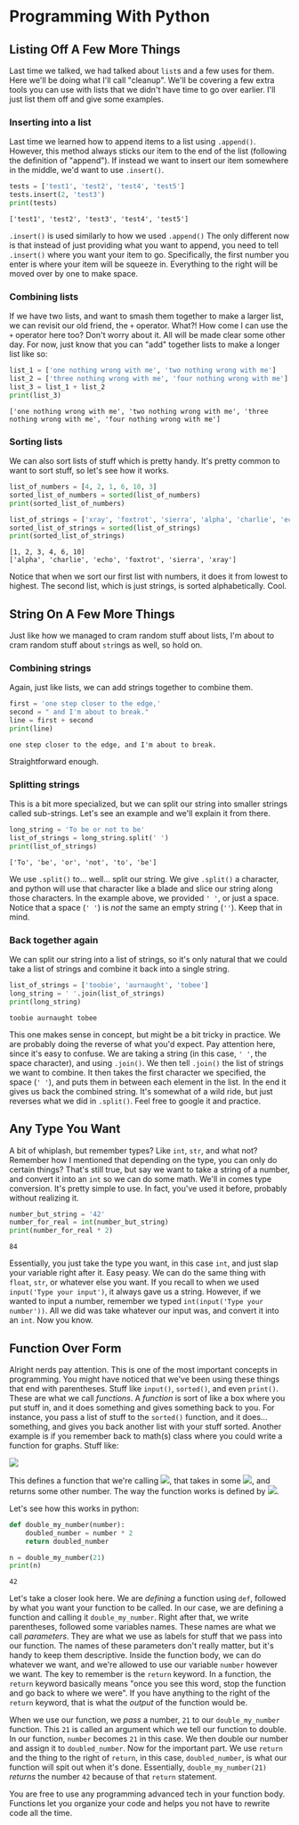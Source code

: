 # Programming With Python

## Listing Off A Few More Things
Last time we talked, we had talked about `list`s and a few uses for them. Here we'll be doing what I'll call "cleanup". We'll be covering a few extra tools you can use with lists that we didn't have time to go over earlier. I'll just list them off and give some examples.

### Inserting into a list
Last time we learned how to append items to a list using `.append()`. However, this method always sticks our item to the end of the list (following the definition of "append"). If instead we want to insert our item somewhere in the middle, we'd want to use `.insert()`.
```python
tests = ['test1', 'test2', 'test4', 'test5'] 
tests.insert(2, 'test3')
print(tests)
```
```
['test1', 'test2', 'test3', 'test4', 'test5']
```
`.insert()` is used similarly to how we used `.append()` The only different now is that instead of just providing what you want to append, you need to tell `.insert()` where you want your item to go. Specifically, the first number you enter is where your item will be squeeze in. Everything to the right will be moved over by one to make space.

### Combining lists
If we have two lists, and want to smash them together to make a larger list, we can revisit our old friend, the `+` operator. What?! How come I can use the `+` operator here too? Don't worry about it. All will be made clear some other day. For now, just know that you can "add" together lists to make a longer list like so:
```python
list_1 = ['one nothing wrong with me', 'two nothing wrong with me']
list_2 = ['three nothing wrong with me', 'four nothing wrong with me']
list_3 = list_1 + list_2
print(list_3)
```
```
['one nothing wrong with me', 'two nothing wrong with me', 'three nothing wrong with me', 'four nothing wrong with me']
```

### Sorting lists
We can also sort lists of stuff which is pretty handy. It's pretty common to want to sort stuff, so let's see how it works.
```python
list_of_numbers = [4, 2, 1, 6, 10, 3]
sorted_list_of_numbers = sorted(list_of_numbers)
print(sorted_list_of_numbers)

list_of_strings = ['xray', 'foxtrot', 'sierra', 'alpha', 'charlie', 'echo']
sorted_list_of_strings = sorted(list_of_strings)
print(sorted_list_of_strings)
```
```
[1, 2, 3, 4, 6, 10]
['alpha', 'charlie', 'echo', 'foxtrot', 'sierra', 'xray']
```
Notice that when we sort our first list with numbers, it does it from lowest to highest. The second list, which is just strings, is sorted alphabetically. Cool.

## String On A Few More Things
Just like how we managed to cram random stuff about lists, I'm about to cram random stuff about `str`ings as well, so hold on.

### Combining strings
Again, just like lists, we can add strings together to combine them.
```python
first = 'one step closer to the edge,'
second = " and I'm about to break."
line = first + second
print(line)
```
```
one step closer to the edge, and I'm about to break.
```
Straightforward enough.

### Splitting strings
This is a bit more specialized, but we can split our string into smaller strings called sub-strings. Let's see an example and we'll explain it from there.
```python
long_string = 'To be or not to be'
list_of_strings = long_string.split(' ')
print(list_of_strings)
```
```
['To', 'be', 'or', 'not', 'to', 'be']
```

We use `.split()` to... well... split our string. We give `.split()` a character, and python will use that character like a blade and slice our string along those characters. In the example above, we provided `' '`, or just a space. Notice that a space (`' '`) is _not_ the same an empty string (`''`). Keep that in mind.

### Back together again
We can split our string into a list of strings, so it's only natural that we could take a list of strings and combine it back into a single string.
```python
list_of_strings = ['toobie', 'aurnaught', 'tobee']
long_string = ' '.join(list_of_strings)
print(long_string)
```
```
toobie aurnaught tobee
```
This one makes sense in concept, but might be a bit tricky in practice. We are probably doing the reverse of what you'd expect. Pay attention here, since it's easy to confuse. We are taking a string (in this case, `' '`, the space character), and using `.join()`. We then tell `.join()` the list of strings we want to combine. It then takes the first character we specified, the space (`' '`), and puts them in between each element in the list. In the end it gives us back the combined string. It's somewhat of a wild ride, but just reverses what we did in `.split()`. Feel free to google it and practice.

## Any Type You Want
A bit of whiplash, but remember types? Like `int`, `str`, and what not? Remember how I mentioned that depending on the type, you can only do certain things? That's still true, but say we want to take a string of a number, and convert it into an `int` so we can do some math. We'll in comes type conversion. It's pretty simple to use. In fact, you've used it before, probably without realizing it.
```python
number_but_string = '42'
number_for_real = int(number_but_string)
print(number_for_real * 2)
```
```
84
```
Essentially, you just take the type you want, in this case `int`, and just slap your variable right after it. Easy peasy. We can do the same thing with `float`, `str`, or whatever else you want. If you recall to when we used `input('Type your input')`, it always gave us a string. However, if we wanted to input a number, remember we typed `int(input('Type your number'))`. All we did was take whatever our input was, and convert it into an `int`. Now you know.

## Function Over Form
Alright nerds pay attention. This is one of the most important concepts in programming. You might have noticed that we've been using these things that end with parentheses. Stuff like `input()`, `sorted()`, and even `print()`. These are what we call _functions_. A _function_ is sort of like a box where you put stuff in, and it does something and gives something back to you. For instance, you pass a list of stuff to the `sorted()` function, and it does... something, and gives you back another list with your stuff sorted. Another example is if you remember back to math(s) class where you could write a function for graphs. Stuff like:

<img src="https://render.githubusercontent.com/render/math?math=f(x) = x %2B 5">

This defines a function that we're calling <img src="https://render.githubusercontent.com/render/math?math=f">, that takes in some <img src="https://render.githubusercontent.com/render/math?math=x">, and returns some other number. The way the function works is defined by <img src="https://render.githubusercontent.com/render/math?math=x %2B 5">.

Let's see how this works in python:
```python
def double_my_number(number):
    doubled_number = number * 2
    return doubled_number

n = double_my_number(21)
print(n)
```
```
42
```

Let's take a closer look here. We are _defining_ a function using `def`, followed by what you want your function to be called. In our case, we are defining a function and calling it `double_my_number`. Right after that, we write parentheses, followed some variables names. These names are what we call _parameters_. They are what we use as labels for stuff that we pass into our function. The names of these parameters don't really matter, but it's handy to keep them descriptive. Inside the function body, we can do whatever we want, and we're allowed to use our variable `number` however we want. The key to remember is the `return` keyword. In a function, the `return` keyword basically means "once you see this word, stop the function and go back to where we were". If you have anything to the right of the `return` keyword, that is what the _output_ of the function would be.

When we use our function, we _pass_ a number, `21` to our `double_my_number` function. This `21` is called an argument which we tell our function to double. In our function, `number` becomes `21` in this case. We then double our number and assign it to `doubled_number`. Now for the important part. We use `return` and the thing to the right of `return`, in this case, `doubled_number`, is what our function will spit out when it's done. Essentially, `double_my_number(21)` _returns_ the number `42` because of that `return` statement.

You are free to use any programming advanced tech in your function body. Functions let you organize your code and helps you not have to rewrite code all the time.
